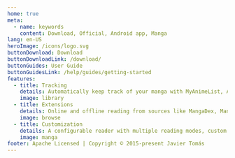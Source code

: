 ```yaml
---
home: true
meta:
  - name: keywords
    content: Download, Official, Android app, Manga
lang: en-US
heroImage: /icons/logo.svg
buttonDownload: Download
buttonDownloadLink: /download/
buttonGuides: User Guide
buttonGuidesLink: /help/guides/getting-started
features:
  - title: Tracking
    details: Automatically keep track of your manga with MyAnimeList, AniList, Kitsu, Shikimori, and Bangumi
    image: library
  - title: Extensions
    details: Online and offline reading from sources like MangaDex, MangaKakalot, and hundreds more
    image: browse
  - title: Customization
    details: A configurable reader with multiple reading modes, custom color filters, and other settings
    image: manga
footer: Apache Licensed | Copyright © 2015-present Javier Tomás
---
```

